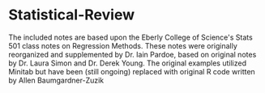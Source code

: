 # Statistical-Review
The included notes are based upon the Eberly College of Science's Stats 501 class notes on Regression Methods. 
These notes were originally reorganized and supplemented by Dr. Iain Pardoe, based on original notes by Dr. Laura Simon 
and Dr. Derek Young. The original examples utilized Minitab but have been (still ongoing) replaced with original R code
written by Allen Baumgardner-Zuzik
